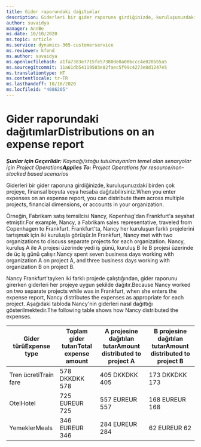 ```yaml
---
title: Gider raporundaki dağıtımlar
description: Giderleri bir gider raporuna girdiğinizde, kuruluşunuzdaki birden çok projeye, tüzel kişiliğe veya hesaba dağıtabilirsiniz.
author: suvaidya
manager: AnnBe
ms.date: 10/10/2020
ms.topic: article
ms.service: dynamics-365-customerservice
ms.reviewer: kfend
ms.author: suvaidya
ms.openlocfilehash: a1fa7383e7715fe57380de0a006ccc4e020bb5a5
ms.sourcegitcommit: 11a61db54119503e82faec5f99c4273e8d1247e5
ms.translationtype: HT
ms.contentlocale: tr-TR
ms.lasthandoff: 10/16/2020
ms.locfileid: "4086205"
---
```

# <a name="distributions-on-an-expense-report"></a><span data-ttu-id="8a0ef-103">Gider raporundaki dağıtımlar</span><span class="sxs-lookup"><span data-stu-id="8a0ef-103">Distributions on an expense report</span></span>

<span data-ttu-id="8a0ef-104">_**Şunlar için Geçerlidir:** Kaynağı/stoğu tutulmayanları temel alan senaryolar için Project Operations_</span><span class="sxs-lookup"><span data-stu-id="8a0ef-104">_**Applies To:** Project Operations for resource/non-stocked based scenarios_</span></span>

<span data-ttu-id="8a0ef-105">Giderleri bir gider raporuna girdiğinizde, kuruluşunuzdaki birden çok projeye, finansal boyuta veya hesaba dağıtabilirsiniz.</span><span class="sxs-lookup"><span data-stu-id="8a0ef-105">When you enter expenses on an expense report, you can distribute them across multiple projects, financial dimensions, or accounts in your organization.</span></span>

<span data-ttu-id="8a0ef-106">Örneğin, Fabrikam satış temsilcisi Nancy, Kopenhag'dan Frankfurt'a seyahat etmiştir.</span><span class="sxs-lookup"><span data-stu-id="8a0ef-106">For example, Nancy, a Fabrikam sales representative, traveled from Copenhagen to Frankfurt.</span></span> <span data-ttu-id="8a0ef-107">Frankfurt'ta, Nancy her kuruluşun farklı projelerini tartışmak için iki kuruluşla görüşür.</span><span class="sxs-lookup"><span data-stu-id="8a0ef-107">In Frankfurt, Nancy met with two organizations to discuss separate projects for each organization.</span></span> <span data-ttu-id="8a0ef-108">Nancy, kuruluş A ile A projesi üzerinde yedi iş günü, kuruluş B ile B projesi üzerinde de üç iş günü çalışır.</span><span class="sxs-lookup"><span data-stu-id="8a0ef-108">Nancy spent seven business days working with organization A on project A, and three business days working with organization B on project B.</span></span>

<span data-ttu-id="8a0ef-109">Nancy Frankfurt'tayken iki farklı projede çalıştığından, gider raporunu girerken giderleri her projeye uygun şekilde dağıtır.</span><span class="sxs-lookup"><span data-stu-id="8a0ef-109">Because Nancy worked on two separate projects while was in Frankfurt, when she enters the expense report, Nancy distributes the expenses as appropriate for each project.</span></span> <span data-ttu-id="8a0ef-110">Aşağıdaki tabloda Nancy'nin giderleri nasıl dağıttığı gösterilmektedir.</span><span class="sxs-lookup"><span data-stu-id="8a0ef-110">The following table shows how Nancy distributed the expenses.</span></span>

| <span data-ttu-id="8a0ef-111">Gider türü</span><span class="sxs-lookup"><span data-stu-id="8a0ef-111">Expense type</span></span> | <span data-ttu-id="8a0ef-112">Toplam gider tutarı</span><span class="sxs-lookup"><span data-stu-id="8a0ef-112">Total expense amount</span></span> | <span data-ttu-id="8a0ef-113">A projesine dağıtılan tutar</span><span class="sxs-lookup"><span data-stu-id="8a0ef-113">Amount distributed to project A</span></span> | <span data-ttu-id="8a0ef-114">B projesine dağıtılan tutar</span><span class="sxs-lookup"><span data-stu-id="8a0ef-114">Amount distributed to project B</span></span> |
|--------------|----------------------|---------------------------------|---------------------------------|
| <span data-ttu-id="8a0ef-115">Tren ücreti</span><span class="sxs-lookup"><span data-stu-id="8a0ef-115">Train fare</span></span>   | <span data-ttu-id="8a0ef-116">578 DKK</span><span class="sxs-lookup"><span data-stu-id="8a0ef-116">DKK 578</span></span>              | <span data-ttu-id="8a0ef-117">405 DKK</span><span class="sxs-lookup"><span data-stu-id="8a0ef-117">DKK 405</span></span>                         | <span data-ttu-id="8a0ef-118">173 DKK</span><span class="sxs-lookup"><span data-stu-id="8a0ef-118">DKK 173</span></span>                         |
| <span data-ttu-id="8a0ef-119">Otel</span><span class="sxs-lookup"><span data-stu-id="8a0ef-119">Hotel</span></span>        | <span data-ttu-id="8a0ef-120">725 EUR</span><span class="sxs-lookup"><span data-stu-id="8a0ef-120">EUR 725</span></span>              | <span data-ttu-id="8a0ef-121">557 EUR</span><span class="sxs-lookup"><span data-stu-id="8a0ef-121">EUR 557</span></span>                         | <span data-ttu-id="8a0ef-122">168 EUR</span><span class="sxs-lookup"><span data-stu-id="8a0ef-122">EUR 168</span></span>                         |
| <span data-ttu-id="8a0ef-123">Yemekler</span><span class="sxs-lookup"><span data-stu-id="8a0ef-123">Meals</span></span>        | <span data-ttu-id="8a0ef-124">346 EUR</span><span class="sxs-lookup"><span data-stu-id="8a0ef-124">EUR 346</span></span>              | <span data-ttu-id="8a0ef-125">284 EUR</span><span class="sxs-lookup"><span data-stu-id="8a0ef-125">EUR 284</span></span>                         | <span data-ttu-id="8a0ef-126">62 EUR</span><span class="sxs-lookup"><span data-stu-id="8a0ef-126">EUR 62</span></span>                          |
